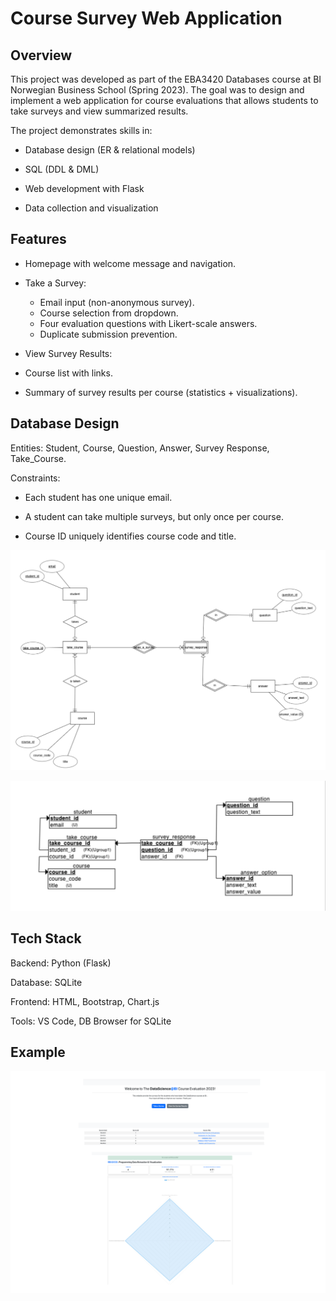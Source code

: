 # Course Survey Web Application

## Overview

This project was developed as part of the EBA3420 Databases course at BI Norwegian Business School (Spring 2023). The goal was to design and implement a web application for course evaluations that allows students to take surveys and view summarized results.

The project demonstrates skills in:

- Database design (ER & relational models)

- SQL (DDL & DML)

- Web development with Flask

- Data collection and visualization

## Features

- Homepage with welcome message and navigation.

- Take a Survey:
  - Email input (non-anonymous survey).
  - Course selection from dropdown.
  - Four evaluation questions with Likert-scale answers.
  - Duplicate submission prevention.

- View Survey Results:

- Course list with links.

- Summary of survey results per course (statistics + visualizations).

## Database Design

Entities: Student, Course, Question, Answer, Survey Response, Take_Course.

Constraints:

- Each student has one unique email.

- A student can take multiple surveys, but only once per course.

- Course ID uniquely identifies course code and title.

![imagealt](https://github.com/supawutlimk/Course-Survey-Web-Application/blob/1180398df3c243fa4979cbdfa3e0d6abfeb97feb/images/ER_Diagram.png)

![imagealt](https://github.com/supawutlimk/Course-Survey-Web-Application/blob/f8a1a88b020e035056596f4b634445165db16df7/images/Relational_Schema.png)

## Tech Stack

Backend: Python (Flask)

Database: SQLite

Frontend: HTML, Bootstrap, Chart.js

Tools: VS Code, DB Browser for SQLite

## Example
![imagealt](https://github.com/supawutlimk/Course-Survey-Web-Application/blob/f5572708e82c1b39e9f76851b473aecbbb80aaf7/images/Interface.png)
